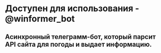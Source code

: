 <h1> Доступен для использования - @winformer_bot</h1>
<h2>Асинхронный телеграмм-бот, который парсит API сайта для погоды и выдает информацию.</h2>


